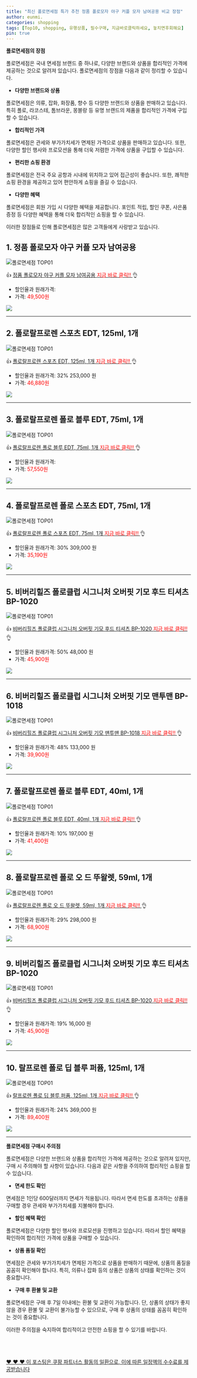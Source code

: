 ```yaml
---
title: "최신 폴로면세점 특가 추천 정품 폴로모자 야구 커플 모자 남여공용 비교 장점"
author: eunmi.
categories: shopping
tags: [Top10, shopping, 유행상품, 필수구매, 지금바로클릭하세요, 놓치면후회해요]
pin: true
---
```

**폴로면세점의 장점**

폴로면세점은 국내 면세점 브랜드 중 하나로, 다양한 브랜드와 상품을 합리적인 가격에 제공하는 것으로 알려져 있습니다. 폴로면세점의 장점을 다음과 같이 정리할 수 있습니다.

* **다양한 브랜드와 상품**

폴로면세점은 의류, 잡화, 화장품, 향수 등 다양한 브랜드와 상품을 판매하고 있습니다. 특히 폴로, 라코스테, 톰브라운, 몽블랑 등 유명 브랜드의 제품을 합리적인 가격에 구입할 수 있습니다.

* **합리적인 가격**

폴로면세점은 관세와 부가가치세가 면제된 가격으로 상품을 판매하고 있습니다. 또한, 다양한 할인 행사와 프로모션을 통해 더욱 저렴한 가격에 상품을 구입할 수 있습니다.

* **편리한 쇼핑 환경**

폴로면세점은 전국 주요 공항과 시내에 위치하고 있어 접근성이 좋습니다. 또한, 쾌적한 쇼핑 환경을 제공하고 있어 편안하게 쇼핑을 즐길 수 있습니다.

* **다양한 혜택**

폴로면세점은 회원 가입 시 다양한 혜택을 제공합니다. 포인트 적립, 할인 쿠폰, 사은품 증정 등 다양한 혜택을 통해 더욱 합리적인 쇼핑을 할 수 있습니다.

이러한 장점들로 인해 폴로면세점은 많은 고객들에게 사랑받고 있습니다.

   

## 1. 정품 폴로모자 야구 커플 모자 남여공용

![폴로면세점 TOP01](https://thumbnail8.coupangcdn.com/thumbnails/remote/230x230ex/image/vendor_inventory/02f7/8e57d4d201286cd598b71eb02d5c64cafcb3a862ea01827756c6b51cb3cd.png)


👍 [정품 폴로모자 야구 커플 모자 남여공용 <font color=red> 지금 바로 클릭!! </font> ](https://link.coupang.com/re/AFFSDP?lptag=AF3617701&subid=GithubCoopas&pageKey=7466534316&traceid=V0-153&itemId=19473661490&vendorItemId=86587263320) 👌 


- 할인율과 원래가격: 
- 가격: <span style='color:red'>49,500원</span>

[![](/discount_price.png)](https://link.coupang.com/re/AFFSDP?lptag=AF3617701&subid=GithubCoopas&pageKey=7466534316&traceid=V0-153&itemId=19473661490&vendorItemId=86587263320)

---


   

## 2. 폴로랄프로렌 스포츠 EDT, 125ml, 1개

![폴로면세점 TOP01](https://thumbnail9.coupangcdn.com/thumbnails/remote/230x230ex/image/retail/images/2020/07/10/11/3/f6817131-f755-455d-abec-c617e753ebad.jpg)


👍 [폴로랄프로렌 스포츠 EDT, 125ml, 1개 <font color=red> 지금 바로 클릭!! </font> ](https://link.coupang.com/re/AFFSDP?lptag=AF3617701&subid=GithubCoopas&pageKey=61291&traceid=V0-153&itemId=3072023990&vendorItemId=71059936614) 👌 


- 할인율과 원래가격: 32%  253,000   원
- 가격: <span style='color:red'>46,880원</span>

[![](/discount_price.png)](https://link.coupang.com/re/AFFSDP?lptag=AF3617701&subid=GithubCoopas&pageKey=61291&traceid=V0-153&itemId=3072023990&vendorItemId=71059936614)

---


   

## 3. 폴로랄프로렌 폴로 블루 EDT, 75ml, 1개

![폴로면세점 TOP01](https://thumbnail7.coupangcdn.com/thumbnails/remote/230x230ex/image/retail/images/898185324865-abaaebe2-2bd7-4693-950a-838144a92411.jpg)


👍 [폴로랄프로렌 폴로 블루 EDT, 75ml, 1개 <font color=red> 지금 바로 클릭!! </font> ](https://link.coupang.com/re/AFFSDP?lptag=AF3617701&subid=GithubCoopas&pageKey=61298&traceid=V0-153&itemId=134637&vendorItemId=3000075945) 👌 


- 할인율과 원래가격: 
- 가격: <span style='color:red'>57,550원</span>

[![](/discount_price.png)](https://link.coupang.com/re/AFFSDP?lptag=AF3617701&subid=GithubCoopas&pageKey=61298&traceid=V0-153&itemId=134637&vendorItemId=3000075945)

---


   

## 4. 폴로랄프로렌 폴로 스포츠 EDT, 75ml, 1개

![폴로면세점 TOP01](https://thumbnail9.coupangcdn.com/thumbnails/remote/230x230ex/image/retail/images/264384296827974-1b9b80f8-0f24-4d20-b808-0fa997bc87a1.jpg)


👍 [폴로랄프로렌 폴로 스포츠 EDT, 75ml, 1개 <font color=red> 지금 바로 클릭!! </font> ](https://link.coupang.com/re/AFFSDP?lptag=AF3617701&subid=GithubCoopas&pageKey=61291&traceid=V0-153&itemId=134629&vendorItemId=3000075938) 👌 


- 할인율과 원래가격: 30%  309,000   원
- 가격: <span style='color:red'>35,190원</span>

[![](/discount_price.png)](https://link.coupang.com/re/AFFSDP?lptag=AF3617701&subid=GithubCoopas&pageKey=61291&traceid=V0-153&itemId=134629&vendorItemId=3000075938)

---


   

## 5. 비버리힐즈 폴로클럽 시그니처 오버핏 기모 후드 티셔츠 BP-1020

![폴로면세점 TOP01](https://thumbnail6.coupangcdn.com/thumbnails/remote/230x230ex/image/vendor_inventory/eae8/dca9949413c535850732880b3481d850641de357fc79d00ace0bc5c134b9.jpg)


👍 [비버리힐즈 폴로클럽 시그니처 오버핏 기모 후드 티셔츠 BP-1020 <font color=red> 지금 바로 클릭!! </font> ](https://link.coupang.com/re/AFFSDP?lptag=AF3617701&subid=GithubCoopas&pageKey=6867245303&traceid=V0-153&itemId=16417192185&vendorItemId=83608126746) 👌 


- 할인율과 원래가격: 50%  48,000   원
- 가격: <span style='color:red'>45,900원</span>

[![](/discount_price.png)](https://link.coupang.com/re/AFFSDP?lptag=AF3617701&subid=GithubCoopas&pageKey=6867245303&traceid=V0-153&itemId=16417192185&vendorItemId=83608126746)

---


   

## 6. 비버리힐즈 폴로클럽 시그니처 오버핏 기모 맨투맨 BP-1018

![폴로면세점 TOP01](https://thumbnail7.coupangcdn.com/thumbnails/remote/230x230ex/image/vendor_inventory/bea3/7f91b110fdb7fbbd4a210e080eda895d7a894ca4f8993a63cb20653f47ec.jpg)


👍 [비버리힐즈 폴로클럽 시그니처 오버핏 기모 맨투맨 BP-1018 <font color=red> 지금 바로 클릭!! </font> ](https://link.coupang.com/re/AFFSDP?lptag=AF3617701&subid=GithubCoopas&pageKey=6801800605&traceid=V0-153&itemId=16058392245&vendorItemId=83261758460) 👌 


- 할인율과 원래가격: 48%  133,000   원
- 가격: <span style='color:red'>39,900원</span>

[![](/discount_price.png)](https://link.coupang.com/re/AFFSDP?lptag=AF3617701&subid=GithubCoopas&pageKey=6801800605&traceid=V0-153&itemId=16058392245&vendorItemId=83261758460)

---


   

## 7. 폴로랄프로렌 폴로 블루 EDT, 40ml, 1개

![폴로면세점 TOP01](https://thumbnail8.coupangcdn.com/thumbnails/remote/230x230ex/image/retail/images/69513990090527-45019c71-5da2-439e-8b32-6188db0a1712.jpg)


👍 [폴로랄프로렌 폴로 블루 EDT, 40ml, 1개 <font color=red> 지금 바로 클릭!! </font> ](https://link.coupang.com/re/AFFSDP?lptag=AF3617701&subid=GithubCoopas&pageKey=61298&traceid=V0-153&itemId=134636&vendorItemId=3000075946) 👌 


- 할인율과 원래가격: 10%  197,000   원
- 가격: <span style='color:red'>41,400원</span>

[![](/discount_price.png)](https://link.coupang.com/re/AFFSDP?lptag=AF3617701&subid=GithubCoopas&pageKey=61298&traceid=V0-153&itemId=134636&vendorItemId=3000075946)

---


   

## 8. 폴로랄프로렌 폴로 오 드 뚜왈렛, 59ml, 1개

![폴로면세점 TOP01](https://thumbnail8.coupangcdn.com/thumbnails/remote/230x230ex/image/retail/images/2022/09/23/14/5/25e95adc-e129-49e9-b6e0-5174b045f9f4.jpg)


👍 [폴로랄프로렌 폴로 오 드 뚜왈렛, 59ml, 1개 <font color=red> 지금 바로 클릭!! </font> ](https://link.coupang.com/re/AFFSDP?lptag=AF3617701&subid=GithubCoopas&pageKey=6795621559&traceid=V0-153&itemId=16023016149&vendorItemId=83227363894) 👌 


- 할인율과 원래가격: 29%  298,000   원
- 가격: <span style='color:red'>68,900원</span>

[![](/discount_price.png)](https://link.coupang.com/re/AFFSDP?lptag=AF3617701&subid=GithubCoopas&pageKey=6795621559&traceid=V0-153&itemId=16023016149&vendorItemId=83227363894)

---


   

## 9. 비버리힐즈 폴로클럽 시그니처 오버핏 기모 후드 티셔츠 BP-1020

![폴로면세점 TOP01](https://thumbnail7.coupangcdn.com/thumbnails/remote/230x230ex/image/vendor_inventory/7b82/327255e9cb749ef5696e59182987c511439c7d6c6707c32eb30cf9d5de67.jpg)


👍 [비버리힐즈 폴로클럽 시그니처 오버핏 기모 후드 티셔츠 BP-1020 <font color=red> 지금 바로 클릭!! </font> ](https://link.coupang.com/re/AFFSDP?lptag=AF3617701&subid=GithubCoopas&pageKey=6867245303&traceid=V0-153&itemId=16417192174&vendorItemId=83608126613) 👌 


- 할인율과 원래가격: 19%  16,000   원
- 가격: <span style='color:red'>45,900원</span>

[![](/discount_price.png)](https://link.coupang.com/re/AFFSDP?lptag=AF3617701&subid=GithubCoopas&pageKey=6867245303&traceid=V0-153&itemId=16417192174&vendorItemId=83608126613)

---


   

## 10. 랄프로렌 폴로 딥 블루 퍼퓸, 125ml, 1개

![폴로면세점 TOP01](https://thumbnail9.coupangcdn.com/thumbnails/remote/230x230ex/image/retail/images/2020/09/07/10/7/67be9bde-b034-43ef-a322-3e2934438d38.jpg)


👍 [랄프로렌 폴로 딥 블루 퍼퓸, 125ml, 1개 <font color=red> 지금 바로 클릭!! </font> ](https://link.coupang.com/re/AFFSDP?lptag=AF3617701&subid=GithubCoopas&pageKey=2068417715&traceid=V0-153&itemId=3514644861&vendorItemId=71500775546) 👌 


- 할인율과 원래가격: 24%  369,000   원
- 가격: <span style='color:red'>89,400원</span>

[![](/discount_price.png)](https://link.coupang.com/re/AFFSDP?lptag=AF3617701&subid=GithubCoopas&pageKey=2068417715&traceid=V0-153&itemId=3514644861&vendorItemId=71500775546)

---
**폴로면세점 구매시 주의점**

폴로면세점은 다양한 브랜드와 상품을 합리적인 가격에 제공하는 것으로 알려져 있지만, 구매 시 주의해야 할 사항이 있습니다. 다음과 같은 사항을 주의하여 합리적인 쇼핑을 할 수 있습니다.

* **면세 한도 확인**

면세점은 1인당 600달러까지 면세가 적용됩니다. 따라서 면세 한도를 초과하는 상품을 구매할 경우 관세와 부가가치세를 지불해야 합니다.

* **할인 혜택 확인**

폴로면세점은 다양한 할인 행사와 프로모션을 진행하고 있습니다. 따라서 할인 혜택을 확인하여 합리적인 가격에 상품을 구매할 수 있습니다.

* **상품 품질 확인**

면세점은 관세와 부가가치세가 면제된 가격으로 상품을 판매하기 때문에, 상품의 품질을 꼼꼼히 확인해야 합니다. 특히, 의류나 잡화 등의 상품은 상품의 상태를 확인하는 것이 중요합니다.

* **구매 후 환불 및 교환**

폴로면세점은 구매 후 7일 이내에는 환불 및 교환이 가능합니다. 단, 상품의 상태가 좋지 않을 경우 환불 및 교환이 불가능할 수 있으므로, 구매 후 상품의 상태를 꼼꼼히 확인하는 것이 중요합니다.

이러한 주의점을 숙지하여 합리적이고 안전한 쇼핑을 할 수 있기를 바랍니다.<br><br><br><br><br> [ ❤ ❤ ❤ 이 포스팅은 쿠팡 파트너스 활동의 일환으로, 이에 따른 일정액의 수수료를 제공받습니다](https://link.coupang.com/a/bcEFyh)